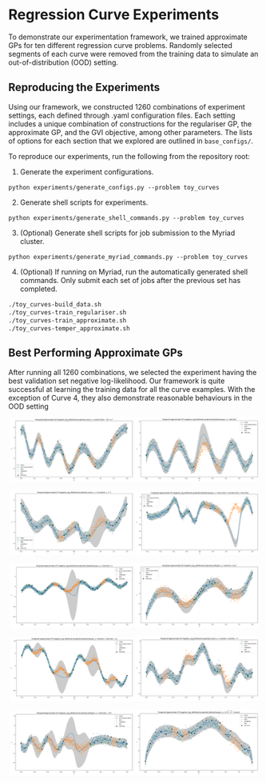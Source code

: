 
# Regression Curve Experiments

To demonstrate our experimentation framework, we trained approximate GPs for ten different regression curve problems. 
Randomly selected segments of each curve were removed from the training data to simulate an out-of-distribution (OOD) setting.

## Reproducing the Experiments

Using our framework, we constructed 1260 combinations of experiment settings, each defined through .yaml configuration files. 
Each setting includes a unique combination of constructions for the regulariser GP, the approximate GP, and the GVI objective, among other parameters.
The lists of options for each section that we explored are outlined in `base_configs/`.

To reproduce our experiments, run the following from the repository root:

1. Generate the experiment configurations.

```shell
python experiments/generate_configs.py --problem toy_curves
```

2. Generate shell scripts for experiments.

```shell
python experiments/generate_shell_commands.py --problem toy_curves 
```

3. (Optional) Generate shell scripts for job submission to the Myriad cluster.

```shell
python experiments/generate_myriad_commands.py --problem toy_curves 
```

4. (Optional) If running on Myriad, run the automatically generated shell commands. Only submit each set of jobs after the previous set has completed.
```shell
./toy_curves-build_data.sh
./toy_curves-train_regulariser.sh
./toy_curves-train_approximate.sh
./toy_curves-temper_approximate.sh
```

## Best Performing Approximate GPs 

After running all 1260 combinations, we selected the experiment having the best validation set negative log-likelihood.
Our framework is quite successful at learning the training data for all the curve examples. 
With the exception of Curve 4, they also demonstrate reasonable behaviours in the OOD setting

<p align="middle">
  <img src="../../thesis-report/figures/toy_curves/curve0.png" width="49%" />
  <img src="../../thesis-report/figures/toy_curves/curve1.png" width="49%" />
</p>

<p align="middle">
  <img src="../../thesis-report/figures/toy_curves/curve2.png" width="49%" />
  <img src="../../thesis-report/figures/toy_curves/curve3.png" width="49%" />
</p>

<p align="middle">
  <img src="../../thesis-report/figures/toy_curves/curve4.png" width="49%" />
  <img src="../../thesis-report/figures/toy_curves/curve5.png" width="49%" />
</p>

<p align="middle">
  <img src="../../thesis-report/figures/toy_curves/curve6.png" width="49%" />
  <img src="../../thesis-report/figures/toy_curves/curve7.png" width="49%" />
</p>

<p align="middle">
  <img src="../../thesis-report/figures/toy_curves/curve8.png" width="49%" />
  <img src="../../thesis-report/figures/toy_curves/curve9.png" width="49%" />
</p>

